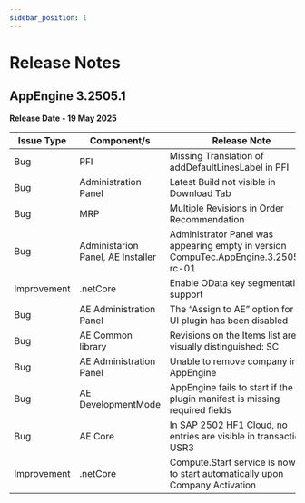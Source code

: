 ```yaml
---
sidebar_position: 1
---
```


# Release Notes

## AppEngine 3.2505.1

**Release Date - 19 May 2025**

| Issue Type | Component/s | Release Note |
| --- | --- | --- |
| Bug | PFI | Missing Translation of addDefaultLinesLabel in PFI |
| Bug | Administration Panel | Latest Build not visible in Download Tab |
| Bug | MRP | Multiple Revisions in Order Recommendation |
| Bug | Administarion Panel, AE Installer |  Administrator Panel was appearing empty in version CompuTec.AppEngine.3.2505.1-rc-01 |
| Improvement | .netCore | Enable OData key segmentation support |
| Bug | AE Administration Panel | The “Assign to AE” option for the UI plugin has been disabled |
| Bug | AE Common library | Revisions on the Items list are not visually distinguished: SC |
| Bug | AE Administration Panel | Unable to remove company in AppEngine |
| Bug | AE DevelopmentMode | AppEngine fails to start if the plugin manifest is missing required fields |
| Bug | AE Core | In SAP 2502 HF1 Cloud, no entries are visible in transaction USR3 |
| Improvement| .netCore | Compute.Start service is now set to start automatically upon Company Activation |
